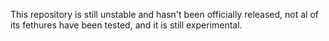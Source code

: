 This repository is still unstable and hasn't been officially released, not al of its fethures have been tested, and it is still experimental.
